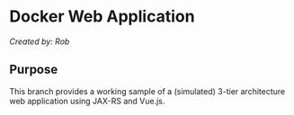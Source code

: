 # Docker Web Application

*Created by: Rob*

## Purpose

This branch provides a working sample of a (simulated) 3-tier architecture web application using
JAX-RS and Vue.js.
